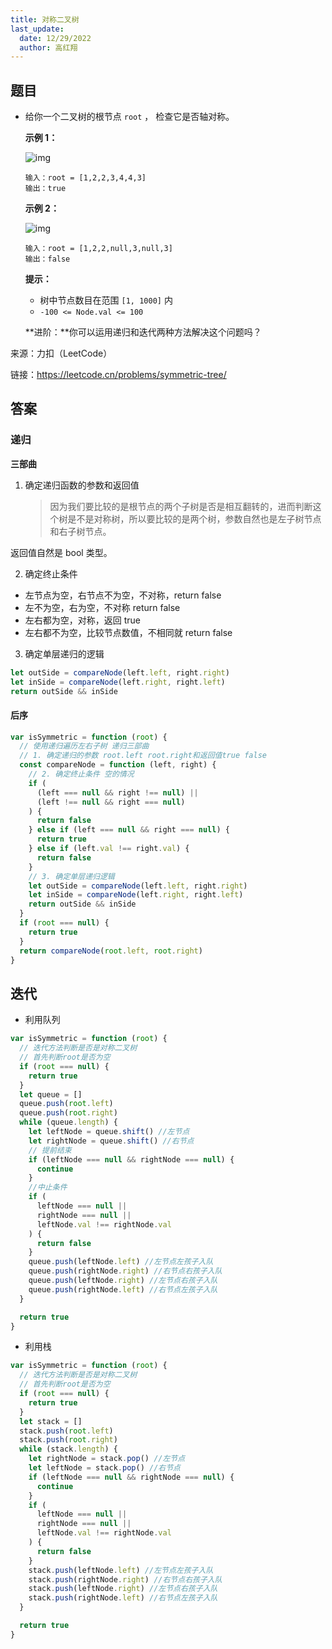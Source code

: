 ```yaml
---
title: 对称二叉树
last_update:
  date: 12/29/2022
  author: 高红翔
---
```


## 题目

- 给你一个二叉树的根节点 `root` ， 检查它是否轴对称。

  **示例 1：**

  ![img](https://assets.leetcode.com/uploads/2021/02/19/symtree1.jpg)

  ```
  输入：root = [1,2,2,3,4,4,3]
  输出：true
  ```

  **示例 2：**

  ![img](https://assets.leetcode.com/uploads/2021/02/19/symtree2.jpg)

  ```
  输入：root = [1,2,2,null,3,null,3]
  输出：false
  ```

  **提示：**

  - 树中节点数目在范围 `[1, 1000]` 内
  - `-100 <= Node.val <= 100`

  **进阶：**你可以运用递归和迭代两种方法解决这个问题吗？

来源：力扣（LeetCode）

链接：https://leetcode.cn/problems/symmetric-tree/

## 答案

### 递归

**三部曲**

1.  确定递归函数的参数和返回值
    > 因为我们要比较的是根节点的两个子树是否是相互翻转的，进而判断这个树是不是对称树，所以要比较的是两个树，参数自然也是左子树节点和右子树节点。

返回值自然是 bool 类型。

2. 确定终止条件

- 左节点为空，右节点不为空，不对称，return false
- 左不为空，右为空，不对称 return false
- 左右都为空，对称，返回 true
- 左右都不为空，比较节点数值，不相同就 return false

3. 确定单层递归的逻辑

```js
let outSide = compareNode(left.left, right.right)
let inSide = compareNode(left.right, right.left)
return outSide && inSide
```

#### **后序**

```js
var isSymmetric = function (root) {
  // 使用递归遍历左右子树 递归三部曲
  // 1. 确定递归的参数 root.left root.right和返回值true false
  const compareNode = function (left, right) {
    // 2. 确定终止条件 空的情况
    if (
      (left === null && right !== null) ||
      (left !== null && right === null)
    ) {
      return false
    } else if (left === null && right === null) {
      return true
    } else if (left.val !== right.val) {
      return false
    }
    // 3. 确定单层递归逻辑
    let outSide = compareNode(left.left, right.right)
    let inSide = compareNode(left.right, right.left)
    return outSide && inSide
  }
  if (root === null) {
    return true
  }
  return compareNode(root.left, root.right)
}
```

## 迭代

- 利用队列

```js
var isSymmetric = function (root) {
  // 迭代方法判断是否是对称二叉树
  // 首先判断root是否为空
  if (root === null) {
    return true
  }
  let queue = []
  queue.push(root.left)
  queue.push(root.right)
  while (queue.length) {
    let leftNode = queue.shift() //左节点
    let rightNode = queue.shift() //右节点
    // 提前结束
    if (leftNode === null && rightNode === null) {
      continue
    }
    //中止条件
    if (
      leftNode === null ||
      rightNode === null ||
      leftNode.val !== rightNode.val
    ) {
      return false
    }
    queue.push(leftNode.left) //左节点左孩子入队
    queue.push(rightNode.right) //右节点右孩子入队
    queue.push(leftNode.right) //左节点右孩子入队
    queue.push(rightNode.left) //右节点左孩子入队
  }

  return true
}
```

- 利用栈

```js
var isSymmetric = function (root) {
  // 迭代方法判断是否是对称二叉树
  // 首先判断root是否为空
  if (root === null) {
    return true
  }
  let stack = []
  stack.push(root.left)
  stack.push(root.right)
  while (stack.length) {
    let rightNode = stack.pop() //左节点
    let leftNode = stack.pop() //右节点
    if (leftNode === null && rightNode === null) {
      continue
    }
    if (
      leftNode === null ||
      rightNode === null ||
      leftNode.val !== rightNode.val
    ) {
      return false
    }
    stack.push(leftNode.left) //左节点左孩子入队
    stack.push(rightNode.right) //右节点右孩子入队
    stack.push(leftNode.right) //左节点右孩子入队
    stack.push(rightNode.left) //右节点左孩子入队
  }

  return true
}
```
